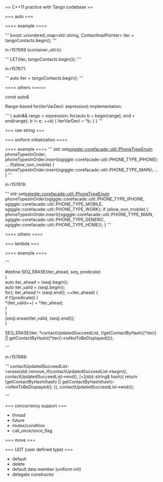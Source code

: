 == C++11 practice with Tango codebase ==

=== auto ===

==== example ====

'''
boost::unordered_map<std::string, ContactImplPointer> iter = tangoContacts.begin();
'''

in r157689 (container_util.h):

'''
LET(iter, tangoContacts.begin());
'''

in r157671:

'''
auto iter = tangoContacts.begin();
'''

==== others =====

const auto& 

Range-based for(iterVarDecl: expression) implementation:

'''
{
	auto&& rango = expression;
	for(auto b = begin(range), end = end(range); b != e; ++b) {
		iterVarDecl = *b;
		<statements>
	}
}
</pre>
'''

=== raw string ===


=== uniform initialization ====

==== example ====
'''
std::set<sgiggle::corefacade::util::PhoneTypeEnum> phoneTypesInOrder;
phoneTypesInOrder.insert(sgiggle::corefacade::util::PHONE_TYPE_IPHONE);
...
if(allow_non_mobile) {
	phoneTypesInOrder.insert(sgiggle::corefacade::util::PHONE_TYPE_MAIN);
	...
}
'''

in r157619:

'''
std::set<sgiggle::corefacade::util::PhoneTypeEnum> phoneTypesInOrder{sgiggle::corefacade::util::PHONE_TYPE_IPHONE,
    sgiggle::corefacade::util::PHONE_TYPE_MOBILE, sgiggle::corefacade::util::PHONE_TYPE_WORK};
if (allow_non_mobile) {
    phoneTypesInOrder.insert({sgiggle::corefacade::util::PHONE_TYPE_MAIN, sgiggle::corefacade::util::PHONE_TYPE_GENERIC, sgiggle::corefacade::util::PHONE_TYPE_HOME});
}
'''

==== others ====

=== lambda ===

==== example ====

'''

#define SEQ_ERASE(iter_ahead, seq, predicate)        \
    {                                                  \
      auto iter_ahead = (seq).begin();                  \
      auto iter_valid = (seq).begin();                  \
      for(; iter_ahead != (seq).end(); ++iter_ahead) { \
        if (!(predicate)) {                            \
          *(iter_valid++) = *iter_ahead;               \
        }                                              \
      }                                                \
      (seq).erase(iter_valid, (seq).end());            \
    }


SEQ_ERASE(iter, *contactUpdatedSucceedList, (!getContactByHash((*iter)) || getContactByHash((*iter))->isNotToBeDisplayed()));

'''

in r157689:

'''
contactUpdatedSucceedList->erase(std::remove_if(contactUpdatedSucceedList->begin(),
                                                      contactUpdatedSucceedList->end(),
                                                      [=](std::string& hash){
                                                        return !getContactByHash(hash) || getContactByHash(hash)->isNotToBeDisplayed();
                                                      }), contactUpdatedSucceedList->end()); 

'''

=== concurrency support ===

* thread
* future
* mutex/condition
* call_once/once_flag

=== move ===

=== UDT (user defined type) ===

* default
* delete
* default data member (uniform init)
* delegate constructor
